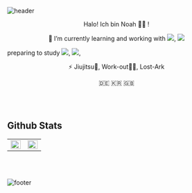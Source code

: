 ![header](https://capsule-render.vercel.app/api?type=slice&color=30A9DE&height=170&section=header)

<p align="center">
Halo! Ich bin Noah 👋🏻 !
</p>

<p align="center">
🌱 I’m currently learning and working with <img src="https://img.shields.io/badge/Flutter-02569B?style=flat-square&logo=Flutter&logoColor=white"/></a>, <img src="https://img.shields.io/badge/Ruby on Rails-FF0000?style=flat-square&logo=RubyonRails&logoColor=white"/></a>

preparing to study <img src="https://img.shields.io/badge/Go-33ECFF?style=flat-square&logo=Go&logoColor=white"/></a>,  <img src="https://img.shields.io/badge/Swift-FF7841?style=flat-square&logo=Swift&logoColor=white"/></a>,
</p>

<p align="center">
⚡ Jiujitsu🥋, Work-out💪🏻, Lost-Ark 
</p>

<p align="center">
🇩🇪 🇰🇷 🇬🇧
</p>

<br>

<br>


## Github Stats  
<table><tr><td valign="top" width="50%">

<img src="https://github-readme-stats.vercel.app/api?username=mrnoah9706&show_icons=true&count_private=true&hide_border=true" align="left" style="width: 100%" />

</td><td valign="top" width="50%">

<img src="https://github-readme-stats.vercel.app/api/top-langs/?username=mrnoah9706&hide_border=true&layout=compact" align="left" style="width: 100%" />

</td></tr></table>  
<br>

<br>

![footer](https://capsule-render.vercel.app/api?type=slice&color=EFDC05&height=100&section=footer)

